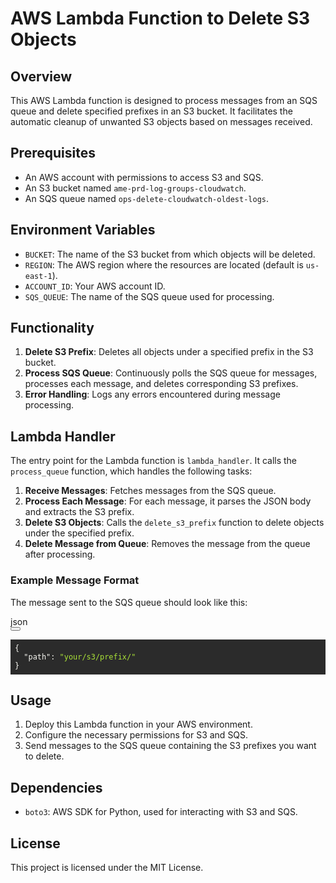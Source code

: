 <div class="Message_messageTextContainer__w64Sc"><div class="Message_selectableText__SQ8WH"><div class="Markdown_markdownContainer__Tz3HQ"><div class="Prose_prose__7AjXb Prose_presets_prose__H9VRM Prose_presets_theme-hi-contrast__LQyM9 Prose_presets_preset-lg__5CAiC"><h1>AWS Lambda Function to Delete S3 Objects</h1>
<h2>Overview</h2>
<p>This AWS Lambda function is designed to process messages from an SQS queue and delete specified prefixes in an S3 bucket. It facilitates the automatic cleanup of unwanted S3 objects based on messages received.</p>
<h2>Prerequisites</h2>
<ul>
<li>An AWS account with permissions to access S3 and SQS.</li>
<li>An S3 bucket named <code>ame-prd-log-groups-cloudwatch</code>.</li>
<li>An SQS queue named <code>ops-delete-cloudwatch-oldest-logs</code>.</li>
</ul>
<h2>Environment Variables</h2>
<ul>
<li><code>BUCKET</code>: The name of the S3 bucket from which objects will be deleted.</li>
<li><code>REGION</code>: The AWS region where the resources are located (default is <code>us-east-1</code>).</li>
<li><code>ACCOUNT_ID</code>: Your AWS account ID.</li>
<li><code>SQS_QUEUE</code>: The name of the SQS queue used for processing.</li>
</ul>
<h2>Functionality</h2>
<ol>
<li><strong>Delete S3 Prefix</strong>: Deletes all objects under a specified prefix in the S3 bucket.</li>
<li><strong>Process SQS Queue</strong>: Continuously polls the SQS queue for messages, processes each message, and deletes corresponding S3 prefixes.</li>
<li><strong>Error Handling</strong>: Logs any errors encountered during message processing.</li>
</ol>
<h2>Lambda Handler</h2>
<p>The entry point for the Lambda function is <code>lambda_handler</code>. It calls the <code>process_queue</code> function, which handles the following tasks:</p>
<ol>
<li><strong>Receive Messages</strong>: Fetches messages from the SQS queue.</li>
<li><strong>Process Each Message</strong>: For each message, it parses the JSON body and extracts the S3 prefix.</li>
<li><strong>Delete S3 Objects</strong>: Calls the <code>delete_s3_prefix</code> function to delete objects under the specified prefix.</li>
<li><strong>Delete Message from Queue</strong>: Removes the message from the queue after processing.</li>
</ol>
<h3>Example Message Format</h3>
<p>The message sent to the SQS queue should look like this:</p>
<div class="MarkdownCodeBlock_container__nRn2j"><div class="MarkdownCodeBlock_codeBlock__rvLec force-dark"><div class="MarkdownCodeBlock_codeHeader__zWt_V"><div class="MarkdownCodeBlock_languageName__4_BF8">json</div><div class="MarkdownCodeBlock_codeActions__wvgwQ"><button class="button_root__TL8nv button_ghost__YsMI5 button_sm__hWzjK button_center__RsQ_o button_showIconOnly-compact-below___fiXt MarkdownCodeBlock_codeActionButton__xJBAg" type="button" data-theme="ghost"><svg viewBox="0 0 24 24" xmlns="http://www.w3.org/2000/svg"><path d="m21.205 7.556-5.291-5.265A.995.995 0 0 0 15.209 2h-6.5a1 1 0 0 0-1 1v2.235h2V4h4.503v4.265a1 1 0 0 0 1 1H19.5v5.5h-1.209v2H20.5a1 1 0 0 0 1-1v-7.5a.998.998 0 0 0-.295-.709Zm-4.993-2.147 1.865 1.856h-1.865V5.409Z"></path><path d="m15.996 12.791-5.291-5.265a1 1 0 0 0-.705-.29H3.5a1 1 0 0 0-1 1V21a1 1 0 0 0 1 1h11.791a1 1 0 0 0 1-1v-7.5a1 1 0 0 0-.295-.709Zm-4.993-2.147 1.865 1.856h-1.865v-1.856ZM4.5 20V9.235h4.503V13.5a1 1 0 0 0 1 1h4.288V20H4.5Z"></path></svg><span class="button_label__mCaDf"></span></button></div></div><div class="" data-collapsed="unknown"><pre class="MarkdownCodeBlock_preTag__QMZEO MarkdownCodeBlock_horizontalOverflowHidden__YPHxg" style="display: block; overflow-x: auto; background: rgb(43, 43, 43); color: rgb(248, 248, 242); padding: 0.5em;"><code class="MarkdownCodeBlock_codeTag__5BV0Z" style="white-space: pre;"><span>{
</span><span>  </span><span class="hljs-attr">"path"</span><span>: </span><span style="color: rgb(171, 227, 56);">"your/s3/prefix/"</span><span>
</span>}
</code></pre></div></div></div>
<h2>Usage</h2>
<ol>
<li>Deploy this Lambda function in your AWS environment.</li>
<li>Configure the necessary permissions for S3 and SQS.</li>
<li>Send messages to the SQS queue containing the S3 prefixes you want to delete.</li>
</ol>
<h2>Dependencies</h2>
<ul>
<li><code>boto3</code>: AWS SDK for Python, used for interacting with S3 and SQS.</li>
</ul>
<h2>License</h2>
<p>This project is licensed under the MIT License.</p></div></div></div></div>
